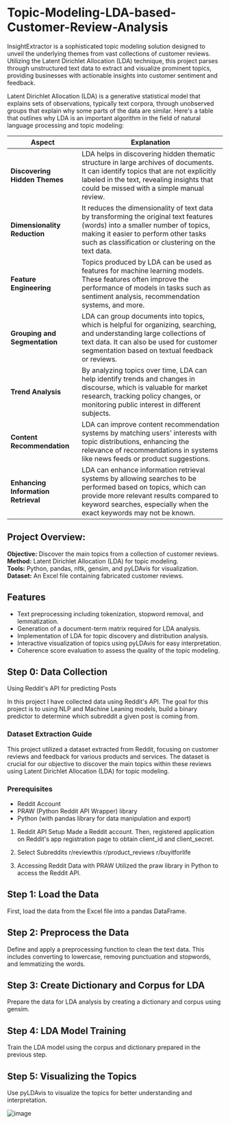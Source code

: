 # Topic-Modeling-LDA-based-Customer-Review-Analysis

InsightExtractor is a sophisticated topic modeling solution designed to unveil the underlying themes from vast collections of customer reviews. Utilizing the Latent Dirichlet Allocation (LDA) technique, this project parses through unstructured text data to extract and visualize prominent topics, providing businesses with actionable insights into customer sentiment and feedback.

Latent Dirichlet Allocation (LDA) is a generative statistical model that explains sets of observations, typically text corpora, through unobserved groups that explain why some parts of the data are similar. Here's a table that outlines why LDA is an important algorithm in the field of natural language processing and topic modeling:

| Aspect                               | Explanation                                                                                                                                                                                                                              |
|--------------------------------------|------------------------------------------------------------------------------------------------------------------------------------------------------------------------------------------------------------------------------------------|
| **Discovering Hidden Themes**        | LDA helps in discovering hidden thematic structure in large archives of documents. It can identify topics that are not explicitly labeled in the text, revealing insights that could be missed with a simple manual review.              |
| **Dimensionality Reduction**         | It reduces the dimensionality of text data by transforming the original text features (words) into a smaller number of topics, making it easier to perform other tasks such as classification or clustering on the text data.        |
| **Feature Engineering**              | Topics produced by LDA can be used as features for machine learning models. These features often improve the performance of models in tasks such as sentiment analysis, recommendation systems, and more.                             |
| **Grouping and Segmentation**        | LDA can group documents into topics, which is helpful for organizing, searching, and understanding large collections of text data. It can also be used for customer segmentation based on textual feedback or reviews.                  |
| **Trend Analysis**                   | By analyzing topics over time, LDA can help identify trends and changes in discourse, which is valuable for market research, tracking policy changes, or monitoring public interest in different subjects.                          |
| **Content Recommendation**           | LDA can improve content recommendation systems by matching users' interests with topic distributions, enhancing the relevance of recommendations in systems like news feeds or product suggestions.                                   |
| **Enhancing Information Retrieval**  | LDA can enhance information retrieval systems by allowing searches to be performed based on topics, which can provide more relevant results compared to keyword searches, especially when the exact keywords may not be known.       |

## Project Overview:    
**Objective:** Discover the main topics from a collection of customer reviews.            
**Method:** Latent Dirichlet Allocation (LDA) for topic modeling.                
**Tools:** Python, pandas, nltk, gensim, and pyLDAvis for visualization.               
**Dataset:** An Excel file containing fabricated customer reviews.


## Features
- Text preprocessing including tokenization, stopword removal, and lemmatization.
- Generation of a document-term matrix required for LDA analysis.
- Implementation of LDA for topic discovery and distribution analysis.
- Interactive visualization of topics using pyLDAvis for easy interpretation.
- Coherence score evaluation to assess the quality of the topic modeling.
 
## Step 0: Data Collection
Using Reddit's API for predicting Posts

In this project I have collected data using Reddit's API. The goal for this project is to using NLP and Machine Leaning models, build a binary predictor to determine which subreddit a given post is coming from.
### Dataset Extraction Guide
This project utilized a dataset extracted from Reddit, focusing on customer reviews and feedback for various products and services. The dataset is crucial for our objective to discover the main topics within these reviews using Latent Dirichlet Allocation (LDA) for topic modeling.

### Prerequisites
- Reddit Account
- PRAW (Python Reddit API Wrapper) library
- Python (with pandas library for data manipulation and export)
  

1. Reddit API Setup
Made a Reddit account. Then, registered  application on Reddit's app registration page to obtain client_id and client_secret. 

2. Select Subreddits
r/reviewthis
r/product_reviews
r/buyitforlife

4. Accessing Reddit Data with PRAW
Utilized the praw library in Python to access the Reddit API.

## Step 1: Load the Data
First, load the data from the Excel file into a pandas DataFrame. 

## Step 2: Preprocess the Data
Define and apply a preprocessing function to clean the text data. This includes converting to lowercase, removing punctuation and stopwords, and lemmatizing the words.

## Step 3: Create Dictionary and Corpus for LDA
Prepare the data for LDA analysis by creating a dictionary and corpus using gensim.

## Step 4: LDA Model Training
Train the LDA model using the corpus and dictionary prepared in the previous step.

## Step 5: Visualizing the Topics
Use pyLDAvis to visualize the topics for better understanding and interpretation.

![image](https://github.com/TaranehAskarzadeh/Topic-Modeling-LDA-based-Customer-Review-Analysis/assets/65934906/9d68c565-4a88-4025-908c-944b5943fe61)


